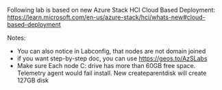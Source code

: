 Following lab is based on new Azure Stack HCI Cloud Based Deployment: https://learn.microsoft.com/en-us/azure-stack/hci/whats-new#cloud-based-deployment

Notes: 
* You can also notice in Labconfig, that nodes are not domain joined
* if you want step-by-step doc, you can use https://geos.to/AzSLabs
* Make sure Each node C: drive has more than 60GB free space. Telemetry agent would fail install. New createparentdisk will create 127GB disk